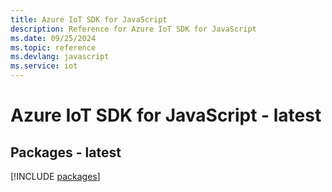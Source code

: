 ```yaml
---
title: Azure IoT SDK for JavaScript
description: Reference for Azure IoT SDK for JavaScript
ms.date: 09/25/2024
ms.topic: reference
ms.devlang: javascript
ms.service: iot
---
```

# Azure IoT SDK for JavaScript - latest
## Packages - latest
[!INCLUDE [packages](iot-index.md)]